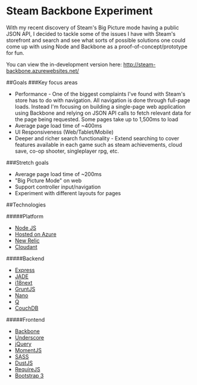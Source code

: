 Steam Backbone Experiment
=========================

With my recent discovery of Steam's Big Picture mode having a public JSON API, I decided to tackle some of the issues I have with Steam's storefront and search and see what sorts of possible solutions one could come up with using Node and Backbone as a proof-of-concept/prototype for fun.

You can view the in-development version here: http://steam-backbone.azurewebsites.net/

##Goals
###Key focus areas
* Performance - One of the biggest complaints I've found with Steam's store has to do with navigation. All navigation is done through full-page loads. Instead I'm focusing on building a single-page web application using Backbone and relying on JSON API calls to fetch relevant data for the page being requested. Some pages take up to 1,500ms to load
* Average page load time of ~400ms
* UI Responsiveness (Web/Tablet/Mobile)
* Deeper and richer search functionality - Extend searching to cover features available in each game such as steam achievements, cloud save, co-op shooter, singleplayer rpg, etc.

###Stretch goals
* Average page load time of ~200ms
* "Big Picture Mode" on web
* Support controller input/navigation
* Experiment with different layouts for pages
 
##Technologies

#####Platform
* [Node JS](http://nodejs.org/)
* [Hosted on Azure](http://www.windowsazure.com/)
* [New Relic](http://newrelic.com/)
* [Cloudant](https://cloudant.com/)
 
#####Backend
* [Express](http://expressjs.com/)
* [JADE](http://jade-lang.com/)
* [i18next](http://i18next.com/node/)
* [GruntJS](http://gruntjs.com/)
* [Nano](https://github.com/dscape/nano)
* [Q](https://github.com/kriskowal/q)
* [CouchDB](http://couchdb.apache.org/)

#####Frontend
* [Backbone](http://backbonejs.org/)
* [Underscore](http://underscorejs.org/)
* [jQuery](http://jquery.com/)
* [MomentJS](http://momentjs.com/)
* [SASS](http://sass-lang.com/)
* [DustJS](http://akdubya.github.io/dustjs/)
* [RequireJS](http://requirejs.org/)
* [Bootstrap 3](http://getbootstrap.com/)
